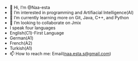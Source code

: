 - 👋 Hi, I’m @Naa-esta
- 👀 I’m interested in programming and Artifiacial Intelligence(AI)
- 🌱 I’m currently learning more on Git, Java, C++, and Python
- 💞️ I’m looking to collaborate on Jmix
- I speak four languages
-   English(C1)-First Language
-   German(A1)
-   French(A2)
-   Turkish(A1)
- 📫 How to reach me: Email(naa.esta.s@gmail.com)

<!---
Naa-esta/Naa-esta is a ✨ special ✨ repository because its `README.md` (this file) appears on your GitHub profile.
You can click the Preview link to take a look at your changes.
--->
